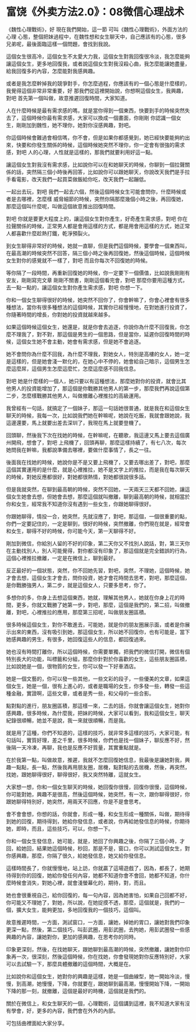 # 富饶《外卖方法2.0》：08微信心理战术

《魏性心理戰術》，好 現在我們開始，這一節 可叫《魏性心理戰術》，外面方法的心理 心態，整個把妹過程中，在魏性想和女生聊天中，自己應該有的心態，很多兄弟呢，最後面臨這樣一個問題，會找到我說。

這個女生很高冷，這個女生不太愛大力我，這個女生對我回復很冷淡，我怎麼能夠讓這個女生，更多地回復我，或者說這個女生對我沒殺心曲，我怎麼能讓她盡量，給我回復多的內容，怎麼能對我感興趣。

或者是我怎麼幹掉我的競爭對手，你怎麼過程，你應該有的一個心態是什麼樣的，我覺得這個非常非常重要，好 那我們從這裡開始說，你想啊這個女生，我興趣，對吧 首先第一個叫做，故意推遲回復時間，大家知道。

人在什麼時候是最有需求感的嗎，就是當你得到一個東西，快要到手的時候突然失去了，這個時候你最有需求感，大家可以換成一個畫面，你剛剛 你認識一個女生，剛剛加到魏性，她不理你，她對你沒感興趣，對吧。

你這個時候會難過會相信嗎，你不會，但是如果你都感覺到，她已經快要能夠約出來，快要和你發生關係的時候，這個時候她突然不理你，你一定會有很強的需求感，對吧 人的心理，人性就是這樣的，那我們就要利用好這一點。

讓這個女生對我沒有需求感，比如說你可以在和她聊天的時候，你聊到一個拉聲關係的話，突然隔三個小時後再回答，比如說你可以跟她聊天，你說改天我們是手拉手看電影，改天我們一起買菜做飯給你吃，改天我們一起蹦低。

一起出去玩，對吧 我們一起去六個，然後這個時候女生可能會問你，什麼時候或者是去哪裡，怎麼樣 威脅細節的時候，突然你隔那麼幾個小時之後，再回復她，那麼這個叫什麼呢，叫做這個故意推出回復時間。

對吧 你就是要更大程度上的，讓這個女生對你產生，好奇產生需求感，對吧 你在拉聲關係的時候，正常男人都是會用這樣的方式，都是用會用這樣的方式，她正常人都喜歡什麼趁熱打鐵，乾淨預裂火。

到女生聊得非常好的時候，她就一直聊，但是我們這個時候，要學會一個東西叫，在最高潮的時候突然不回答，隔三個小時之後再回復她，然後這個時候，這個時候女生對你的感覺就不一樣了，對吧 而且你每次不回復她的時候。

等你隔了一段時間，再重新回復她的時候，你一定要下一個價值，比如說我剛剛有安友，剛剛寫完文章 剛剛不關書，剛剛這個看完會，對吧 那麼你要用這種方式，去一點一點的，讓這個女生對你產生需求感，對吧 你想一下。

你和一個女生聊得很好的時候，她突然不回你了，你會幹嘛了，你會心裡會有很多種想法，當你有很多種想法的這個時候，其實你已經慢慢地，在對她進行投資了，你隨著時間的增長，你對她的投資就越來越多。

如果這個時候這個女生，她還是，就是你會去追逐，你說你為什麼不回復我，你怎麼不理我了，對不對，那這個是男生的一個思路，但是當你，延遲你回復時間的時候，這個女生她不會主動，她會有需求感，但是她不會追逐。

她不會問你為什麼不回我，為什麼不理我，對她女人，特別是高樓的女人，她一定是這樣的，但是她會淺一默化的，在她心中不停的，她會給自己暗示，這個男生怎麼這麼屌，這個男生怎麼這麼忙，怎麼這麼感不回我信息。

對吧 她是什麼樣的一個人，她只要以有這種想法，那麼她對你的投資，就會比其他男人的投資能增加了，那這個是你戰勝其他男人的第一步，那麼我們再說這個第二步，怎麼樣戰勝其他男人，叫做撤離心裡推拉的高級運用。

我曾經有一句話，就搞定了一個妹子，那這一句話她很普通，就是我在和這個女生聊天的時候，我每一次，比如說我們她在幹嘛呢，她說在吃飯，我就會跟她說，我這邊還要，馬上就要出差去深圳了，我現在馬上就要登機了。

回頭聊，然後我下次在找她的時候，在幹嘛呢，在聽歌，我這邊又馬上要去這個廣州開飛，想會了，對吧 上飛機了，回頭再聊，那麼這樣持續了，有七八次，每次她問我在幹嘛，我都說準備去哪裡，要做什麼事情了，長之一往。

後面我在找她的時候，她說你是不是又要上飛機了，又要去哪出差了，對吧，那麼這個其實運用的是什麼，就是心裡推拉，她不是文字上的推拉，而是我在每次聊天的時候，對她反應都很好，對她都很熱情，對她都很說很多話。

但是我就突然，在聊到最高朝的時候，突然不回她，一天兩天三天都不回她，讓這個女生她會去想，但她會去想，那麼這個就叫撤離，聊到最高朝的時候，就相當於你和女生，經常我不知道你沒有遇到一些女生，你跟她聊得很好。

你跟她聊得，情投一合，她突然，先就沒應了，對吧，那這個，一個很重要的點，你們一定要記住的，一定是聊到，很好的時候，突然撤離，你們現在就是，經常會和女生，聊得不好的時候，你可能今天，第一天聊得不好。

剛加到微信，你給別人留的不好的印象，第二天你又不找別人說話，對，第三天你在主動找別人，別人可能覺得，對你都沒有印象了，那這個就是完全錯誤的行為，這個心裡推拉撤離，一定是在微信上，聊到最好。

反正最好的一個狀態，突然，你不回她先習，對吧，突然，不理她，這個時候，她才會去想，這個女生才會去，問你投資，她才會花時間去思考，對吧，那麼這個，是你戰勝強男人，第二步，就是這個女人，只要多思考，你了。

多想你的多，你身上去想這個東西，她就，理解其他男人，她就在你身上花的時間，更多，你就又戰勝了她第一步，對吧，那麼，這個是我們的，第二招，叫做撤離，對吧，心裡推拉的應用，那麼第三招呢，叫做朋友圈區積。

很多時候這個女生，對你不敢進去，可能她，就是你的朋友圈展示面，或者是你展示出來的東西，沒有吸引到她，那這個女生，所以她不回復你，也有可能是，當下她感興趣的男生，有很多，她回復這些人的信息，都回復過來。

她也沒有時間打離你，所以這個時候，你需要單獨，把我們的微信打開，微信有個特別長大的功能，叫標籤和分組，那麼你針對於你喜歡的女生，這些朋友圈區積，比如說她是一個，很物質的女生，你可以發一下好車酒店。

她是一個文藝的，你可以發一些其他，一些文彩的段子，一些優美的文章，如果這個女生，她是一個，很有上進心的，或者是職場的女生，你多發一些，轉發一些這種金融，實證啊，這些文章，或者是秀一些，和父母的一些合影。

點對點的進行，朋友圈區積，那這樣一來，二去的話，你就會讓這個女生，她對你感興趣，很多時候，為什麼我，把妹的時候，大家可以看到，我和這個女生，聊天紀錄很順暢，她並不是說，我一來就很順暢，而是我。

就是用了這種，你們不知道的，這樣的技巧，就非常多這樣的技巧，大家可能，有句話叫，實質好理，差之千里，很多時候，你們也是找一個妹子，聊反應不好，然後隔一天冷凍，再聊，我也是反應不好質量，其實重點就是。

在於我第一點，叫做故意，推遲，我就不怎麼回復她信息，我最後是讓她對我，興趣一點點，長一點，然後我再用朋友圈，居機，點對點的去居機，然後，再突然，找她，跟她聊得很好，聊得很好，我又突然特離，這就女生。

大家想一想，你和一個女生聊天的時候，她回復你很慢，回復你很慢，這個時候，你可能對她，興趣不是很高，然後這個時候，她突然，有一次，跟你聊得很好，你跟她聊得特別好，她突然，用兩天不回應，你是不是會思考。

會不會會想，你想的話，你就會，形成一種，和女生形成一種關係，叫做，期待得到她的回復，期待得到，她給你發信息，或者說，你再給她發信息的時候，你期待她，即時，而且，這些技巧，可以，你想一下。

你和一個女生發信息，她可能，就是，她回了你興趣之後，你隔了三個小時，才回，給她回，結果她這個時候，秒回，那是不是，窗口，你可以測試這個女生，對你感興趣，那麼，你隔了很久，給她發信息，她又給你發信息。

這樣時間長了，你就慢慢地，站上訪，你就贏了這場遊戲了，因為，都長了，她期待得到你的回復，她給你發任何內容，她都不知道你會不會回，她都不知道，你什麼時候會消失，對她心裡，就會淺螢幕化的，期待，對，而且。

她也會很重視自己，給你回復的，每一句內容，因為她害怕，如果自己回都不好，你可能又不理她了，對她，所以說，在她捉摸不透，那麼，這個就是，我們的一個，擴大女生，能夠更加，多地回復我的一個技巧，這個叫。

故意推遲時間，一方面，測試窗口，一方面，讓她，掉她的胃口，讓她對我們印象更深一點，然後，第二個技巧，叫彭武圈，用彭武圈，去拘她，用彭武圈發一些感興趣的內容，讓她對你，更加的感興趣，在思考你的同時。

印象更深刻，然後，在找她聊天，跟她聊到最高潮的時候，突然撤離，讓她對你印象再一次，很深刻，然後這個時候，你在找她，你會發現她對你反應特別好，大家可以去試驗一下，那麼具體撤離的這個時間，大概是在。

比如說你和這個女生，她對你的興趣是這樣，她是一個曲線型，她一開始冷淡，慢慢，到高潮，她慢慢，下降，你就要在，跟她聊到最高潮，慢慢開始下降，一開始下降的那一刻，就撤離，這個是最好的時機，這個就是我們的。

關於在微信上，和女生聊天的一個，心理戰術，這個講到這裡，我不知道大家有沒有學會，好，更多的內容，我們會在外外的內部。

可包括曲裡面給大家分享。
